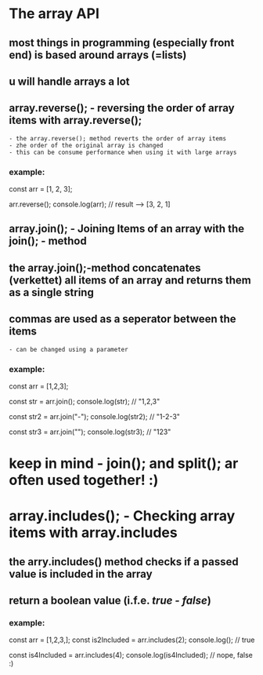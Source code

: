 # The array API

## most things in programming (especially front end) is based around arrays (=lists)
## u will handle arrays a lot


## array.reverse(); - reversing the order of array items with array.reverse();
    - the array.reverse(); method reverts the order of array items
    - zhe order of the original array is changed
    - this can be consume performance when using it with large arrays

### example:

const arr = [1, 2, 3];

arr.reverse();
console.log(arr); // result --> [3, 2, 1]

## array.join(); - Joining Items of an array with the join(); - method

## the array.join();-method concatenates (verkettet) all items of an array and returns them as a single string
## commas are used as a seperator between the items
    - can be changed using a parameter

### example:

const arr = [1,2,3];

const str = arr.join();
console.log(str);               // "1,2,3"

const str2 = arr.join("-");
console.log(str2);              // "1-2-3"

const str3 = arr.join("");
console.log(str3);              // "123"

# keep in mind - join(); and split(); ar often used together! :)


# array.includes(); - Checking array items with array.includes

## the arry.includes() method checks if a passed value is included in the array

## return a boolean value (i.f.e. *true - false*)

### example: 

const arr = [1,2,3,];
const is2Included = arr.includes(2);
console.log();                  // true

const is4Included = arr.includes(4);
console.log(is4Included);       // nope, false :)



